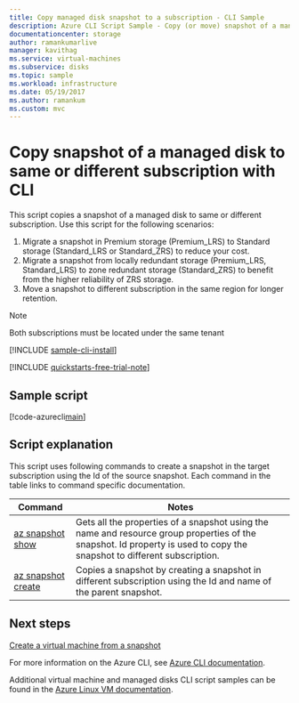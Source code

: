 ```yaml
---
title: Copy managed disk snapshot to a subscription - CLI Sample
description: Azure CLI Script Sample - Copy (or move) snapshot of a managed disk to same or different subscription with CLI
documentationcenter: storage
author: ramankumarlive
manager: kavithag
ms.service: virtual-machines
ms.subservice: disks
ms.topic: sample
ms.workload: infrastructure
ms.date: 05/19/2017
ms.author: ramankum
ms.custom: mvc
---
```


# Copy snapshot of a managed disk to same or different subscription with CLI

This script copies a snapshot of a managed disk to same or different subscription. Use this script for the following scenarios:

1. Migrate a snapshot in Premium storage (Premium_LRS) to Standard storage (Standard_LRS or Standard_ZRS) to reduce your cost.
1. Migrate a snapshot from locally redundant storage (Premium_LRS, Standard_LRS) to zone redundant storage (Standard_ZRS) to benefit from the higher reliability of ZRS storage.
1. Move a snapshot to different subscription in the same region for longer retention.

> [!NOTE]
> Both subscriptions must be located under the same tenant

[!INCLUDE [sample-cli-install](../../../includes/sample-cli-install.md)]

[!INCLUDE [quickstarts-free-trial-note](../../../includes/quickstarts-free-trial-note.md)]

## Sample script

[!code-azurecli[main](../../../cli_scripts/virtual-machine/copy-snapshot-to-same-or-different-subscription/copy-snapshot-to-same-or-different-subscription.sh "Copy snapshot")]

## Script explanation

This script uses following commands to create a snapshot in the target subscription using the Id of the source snapshot. Each command in the table links to command specific documentation.

| Command | Notes |
|---|---|
| [az snapshot show](/cli/azure/snapshot) | Gets all the properties of a snapshot using the name and resource group properties of the snapshot. Id property is used to copy the snapshot to different subscription.  |
| [az snapshot create](/cli/azure/snapshot) | Copies a snapshot by creating a snapshot in different subscription using the Id and name of the parent snapshot.  |

## Next steps

[Create a virtual machine from a snapshot](./virtual-machines-linux-cli-sample-create-vm-from-snapshot.md?toc=%2fazure%2fvirtual-machines%2flinux%2ftoc.json)

For more information on the Azure CLI, see [Azure CLI documentation](/cli/azure).

Additional virtual machine and managed disks CLI script samples can be found in the [Azure Linux VM documentation](../linux/cli-samples.md?toc=%2fazure%2fvirtual-machines%2flinux%2ftoc.json).
